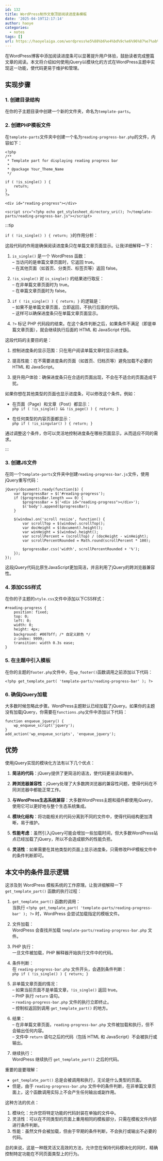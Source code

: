 ```yaml
---
id: 132
title: WordPress制作文章顶部阅读进度条模板
date: '2025-04-19T12:17:14'
author: haoye
categories:
  - notes
tags: []
url: https://haoyelaiga.com/wordpress%e5%88%b6%e4%bd%9c%e6%96%87%e7%ab%a0%e9%a1%b6%e9%83%a8%e9%98%85%e8%af%bb%e8%bf%9b%e5%ba%a6%e6%9d%a1%e6%a8%a1%e6%9d%bf/
---
```


在WordPress博客中添加阅读进度条可以显著提升用户体验，鼓励读者完成整篇文章的阅读。本文将介绍如何使用jQuery以模块化的方式在WordPress主题中实现这一功能，使代码更易于维护和管理。

## 实现步骤

### 1. 创建目录结构

在你的子主题目录中创建一个新的文件夹，命名为`template-parts`。

### 2. 创建PHP模板文件

在`template-parts`文件夹中创建一个名为`reading-progress-bar.php`的文件，内容如下：

```
<?php
/**
 * Template part for displaying reading progress bar
 *
 * @package Your_Theme_Name
 */

if ( !is_single() ) {
    return;
}
?>

<div id="reading-progress"></div>

<script src="<?php echo get_stylesheet_directory_uri(); ?>/template-parts/reading-progress-bar.js"></script>
```

:::tip

`if ( !is_single() ) {
return;
}`的作用分析：

这段代码的作用是确保阅读进度条只在单篇文章页面显示。让我详细解释一下：

1. `is_single()` 是一个 WordPress 函数：\
   – 当访问的是单篇文章页面时，它返回 true。\
   – 在其他页面（如首页、分类页、标签页等）返回 false。

2. `!is_single()` 对 `is_single()` 的结果进行取反：\
   – 在非单篇文章页面时为 true。\
   – 在单篇文章页面时为 false。

3. `if ( !is_single() ) { return; }` 的逻辑是：\
   – 如果不是单篇文章页面，立即返回，不执行后面的代码。\
   – 这样可以确保进度条只在单篇文章页面显示。

4. `?>` 标记 PHP 代码段的结束。在这个条件判断之后，如果条件不满足（即是单篇文章页面），就会继续执行后面的 HTML 和 JavaScript 代码。

这段代码的主要目的是：

1. 控制进度条的显示范围：只在用户阅读单篇文章时显示进度条。

2. 提高性能：在不需要进度条的页面（如首页、归档页等）避免加载不必要的 HTML 和 JavaScript。

3. 提升用户体验：确保进度条只在合适的页面出现，不会在不适合的页面造成干扰。

如果你想在其他类型的页面也显示进度条，可以修改这个条件。例如：

- 在页面（Page）和文章（Post）都显示：\
  `php
  if ( !is_single() && !is_page() ) {
  return;
  }`

- 在任何类型的内容页面都显示：\
  `php
  if ( !is_singular() ) {
  return;
  }`

通过调整这个条件，你可以灵活地控制进度条在哪些页面显示，从而适应不同的需求。

:::

### 3. 创建JS文件

在同一个`template-parts`文件夹中创建`reading-progress-bar.js`文件，使用jQuery重写代码：

```
jQuery(document).ready(function($) {
    var $progressBar = $('#reading-progress');
    if ($progressBar.length === 0) {
        $progressBar = $('<div id="reading-progress"></div>');
        $('body').append($progressBar);
    }

    $(window).on('scroll resize', function() {
        var scrollTop = $(window).scrollTop();
        var docHeight = $(document).height();
        var winHeight = $(window).height();
        var scrollPercent = (scrollTop) / (docHeight - winHeight);
        var scrollPercentRounded = Math.round(scrollPercent * 100);

        $progressBar.css('width', scrollPercentRounded + '%');
    });
});
```

这段jQuery代码比原生JavaScript更加简洁，并且利用了jQuery的跨浏览器兼容性。

### 4. 添加CSS样式

在你的子主题的`style.css`文件中添加以下CSS样式：

```
#reading-progress {
    position: fixed;
    top: 0;
    left: 0;
    width: 0;
    height: 4px;
    background: #007bff; /* 自定义颜色 */
    z-index: 9999;
    transition: width 0.3s ease;
}
```

### 5. 在主题中引入模板

在你的主题的`footer.php`文件中，在`wp_footer()`函数调用之前添加以下代码：

```
<?php get_template_part( 'template-parts/reading-progress-bar' ); ?>
```

### 6. 确保jQuery加载

大多数时候忽略此步骤。WordPress主题默认已经加载了jQuery。如果你的主题没有加载jQuery，你需要在`functions.php`文件中添加以下代码：

```
function enqueue_jquery() {
    wp_enqueue_script('jquery');
}
add_action('wp_enqueue_scripts', 'enqueue_jquery');
```

## 优势

使用jQuery实现的模块化方法有以下几个优点：

1. **简洁的代码**：jQuery提供了更简洁的语法，使代码更易读和维护。

2. **跨浏览器兼容性**：jQuery处理了大多数跨浏览器的兼容性问题，使得代码在不同浏览器中都能正常工作。

3. **与WordPress生态系统兼容**：大多数WordPress主题和插件都使用jQuery，使用它可以更好地与整个生态系统集成。

4. **模块化结构**：将功能相关的代码分离到不同的文件中，使得代码结构更加清晰，易于维护。

5. **性能考虑**：虽然引入jQuery可能会增加一些加载时间，但大多数WordPress站点已经加载了jQuery，所以不会造成额外的性能负担。

6. **灵活性**：如果需要在其他类型的页面上显示进度条，只需修改PHP模板文件中的条件判断即可。

## 本文中的条件显示逻辑

这涉及到 WordPress 模板系统的工作原理。让我详细解释一下 `get_template_part()` 函数的执行过程：

1. `get_template_part()` 函数的调用：\
   当执行 `<?php get_template_part( 'template-parts/reading-progress-bar' ); ?>` 时，WordPress 会尝试加载指定的模板文件。

2. 文件加载：\
   WordPress 会查找并加载 `template-parts/reading-progress-bar.php` 文件。

3. PHP 执行：\
   一旦文件被加载，PHP 解释器开始执行文件中的代码。

4. 条件判断：\
   在 `reading-progress-bar.php` 文件开头，会遇到条件判断：\
   `php
   if ( !is_single() ) {
   return;
   }`

5. 非单篇文章页面的情况：\
   – 如果当前页面不是单篇文章，`!is_single()` 返回 true。\
   – PHP 执行 `return` 语句。\
   – `reading-progress-bar.php` 文件的执行立即终止。\
   – 控制权返回到调用 `get_template_part()` 的地方。

6. 结果：\
   – 在非单篇文章页面，`reading-progress-bar.php` 文件被加载和执行，但不会输出任何内容。\
   – 文件中 `return` 语句之后的代码（包括 HTML 和 JavaScript）不会被执行或输出。

7. 继续执行：\
   WordPress 继续执行 `get_template_part()` 之后的代码。

重要的是要理解：

- `get_template_part()` 总是会被调用和执行，无论是什么类型的页面。
- 但是，由于 `reading-progress-bar.php` 文件中的条件判断，在非单篇文章页面上，这个函数调用实际上不会产生任何输出或副作用。

这种方法的优点：

1. 模块化：允许您将特定功能的代码封装在单独的文件中。
2. 灵活性：可以在不同类型的页面上重用相同的模板部分，只需在模板文件内部进行条件判断。
3. 性能：虽然文件会被加载，但由于早期的条件判断，不会执行或输出不必要的代码。

总的来说，这是一种既灵活又高效的方法，允许您在保持代码模块化的同时，精确控制特定功能在不同页面类型上的行为。

